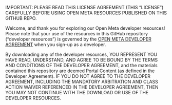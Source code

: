IMPORTANT: PLEASE READ THIS LICENSE AGREEMENT (THIS “LICENSE”) CAREFULLY BEFORE USING OPEN META RESOURCES PUBLISHED ON THIS GITHUB REPO. 

Welcome, and thank you for exploring our Open Meta developer resources! Please note that your use of the resources in this GitHub repository (“developer resources”) is governed by the [OPEN META DEVELOPER AGREEMENT](http://openmetadao.com/emergence) when you sign-up as a developer. 

By downloading any of the developer resources, YOU REPRESENT YOU HAVE READ, UNDERSTAND, AND AGREE TO BE BOUND BY THE TERMS AND CONDITIONS OF THE DEVELOPER AGREEMENT, and the materials contained this repository are deemed Portal Content (as defined in the Developer Agreement). IF YOU DO NOT AGREE TO THE DEVELOPER AGREEMENT, INCLUDING THE MANDATORY ARBITRATION AND CLASS ACTION WAIVER REFERENCED IN THE DEVELOPER AGREEMENT, THEN YOU MAY NOT CONTINUE WITH THE DOWNLOAD OR USE OF THE DEVELOPER RESOURCES.
